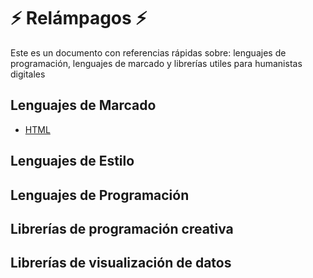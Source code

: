 # :zap: Relámpagos :zap:
Este es un documento con referencias rápidas sobre: lenguajes de programación, lenguajes de marcado y librerías utiles para humanistas digitales

## Lenguajes de Marcado

* [HTML](https://github.com/srsergiorodriguez/relampagos/blob/master/html.md)

## Lenguajes de Estilo

## Lenguajes de Programación

## Librerías de programación creativa

## Librerías de visualización de datos
